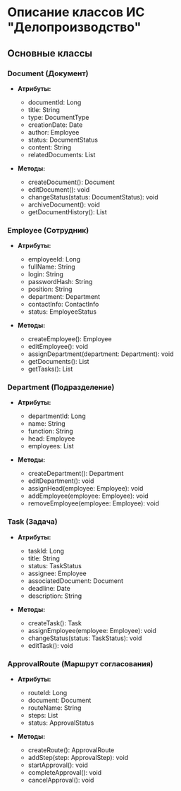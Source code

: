 # Описание классов ИС "Делопроизводство"

## Основные классы

### Document (Документ)
- **Атрибуты:**
  - documentId: Long
  - title: String
  - type: DocumentType
  - creationDate: Date
  - author: Employee
  - status: DocumentStatus
  - content: String
  - relatedDocuments: List<Document>

- **Методы:**
  - createDocument(): Document
  - editDocument(): void
  - changeStatus(status: DocumentStatus): void
  - archiveDocument(): void
  - getDocumentHistory(): List<DocumentHistory>

### Employee (Сотрудник)
- **Атрибуты:**
  - employeeId: Long
  - fullName: String
  - login: String
  - passwordHash: String
  - position: String
  - department: Department
  - contactInfo: ContactInfo
  - status: EmployeeStatus

- **Методы:**
  - createEmployee(): Employee
  - editEmployee(): void
  - assignDepartment(department: Department): void
  - getDocuments(): List<Document>
  - getTasks(): List<Task>

### Department (Подразделение)
- **Атрибуты:**
  - departmentId: Long
  - name: String
  - function: String
  - head: Employee
  - employees: List<Employee>

- **Методы:**
  - createDepartment(): Department
  - editDepartment(): void
  - assignHead(employee: Employee): void
  - addEmployee(employee: Employee): void
  - removeEmployee(employee: Employee): void

### Task (Задача)
- **Атрибуты:**
  - taskId: Long
  - title: String
  - status: TaskStatus
  - assignee: Employee
  - associatedDocument: Document
  - deadline: Date
  - description: String

- **Методы:**
  - createTask(): Task
  - assignEmployee(employee: Employee): void
  - changeStatus(status: TaskStatus): void
  - editTask(): void

### ApprovalRoute (Маршрут согласования)
- **Атрибуты:**
  - routeId: Long
  - document: Document
  - routeName: String
  - steps: List<ApprovalStep>
  - status: ApprovalStatus

- **Методы:**
  - createRoute(): ApprovalRoute
  - addStep(step: ApprovalStep): void
  - startApproval(): void
  - completeApproval(): void
  - cancelApproval(): void
